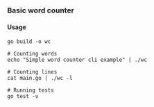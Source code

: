 ### Basic word counter


#### Usage

```
go build -o wc
```

```
# Counting words
echo "Simple word counter cli example" | ./wc
```

```
# Counting lines
cat main.go | ./wc -l
```

```
# Running tests
go test -v
```